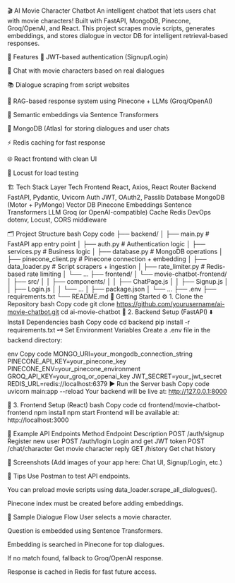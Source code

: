 🎬 AI Movie Character Chatbot
An intelligent chatbot that lets users chat with movie characters! Built with FastAPI, MongoDB, Pinecone, Groq/OpenAI, and React. This project scrapes movie scripts, generates embeddings, and stores dialogue in vector DB for intelligent retrieval-based responses.

📌 Features
🔐 JWT-based authentication (Signup/Login)

💬 Chat with movie characters based on real dialogues

📚 Dialogue scraping from script websites

🧠 RAG-based response system using Pinecone + LLMs (Groq/OpenAI)

🧠 Semantic embeddings via Sentence Transformers

💾 MongoDB (Atlas) for storing dialogues and user chats

⚡ Redis caching for fast response

🌐 React frontend with clean UI

🧪 Locust for load testing

🏗️ Tech Stack
Layer	Tech
Frontend	React, Axios, React Router
Backend	FastAPI, Pydantic, Uvicorn
Auth	JWT, OAuth2, Passlib
Database	MongoDB (Motor + PyMongo)
Vector DB	Pinecone
Embeddings	Sentence Transformers
LLM	Groq (or OpenAI-compatible)
Cache	Redis
DevOps	dotenv, Locust, CORS middleware

🗂️ Project Structure
bash
Copy code
├── backend/
│   ├── main.py               # FastAPI app entry point
│   ├── auth.py               # Authentication logic
│   ├── services.py           # Business logic
│   ├── database.py           # MongoDB operations
│   ├── pinecone_client.py    # Pinecone connection + embedding
│   ├── data_loader.py        # Script scrapers + ingestion
│   ├── rate_limiter.py       # Redis-based rate limiting
│   └── ...
├── frontend/
│   └── movie-chatbot-frontend/
│       ├── src/
│       │   ├── components/
│       │   ├── ChatPage.js
│       │   ├── Signup.js
│       │   ├── Login.js
│       │   └── ...
│       ├── package.json
│       └── ...
├── .env
├── requirements.txt
└── README.md
🚀 Getting Started
⚙️ 1. Clone the Repository
bash
Copy code
git clone https://github.com/yourusername/ai-movie-chatbot.git
cd ai-movie-chatbot
🧠 2. Backend Setup (FastAPI)
⬇️ Install Dependencies
bash
Copy code
cd backend
pip install -r requirements.txt
🗝️ Set Environment Variables
Create a .env file in the backend directory:

env
Copy code
MONGO_URI=your_mongodb_connection_string
PINECONE_API_KEY=your_pinecone_key
PINECONE_ENV=your_pinecone_environment
GROQ_API_KEY=your_groq_or_openai_key
JWT_SECRET=your_jwt_secret
REDIS_URL=redis://localhost:6379
▶️ Run the Server
bash
Copy code
uvicorn main:app --reload
Your backend will be live at: http://127.0.0.1:8000

🎨 3. Frontend Setup (React)
bash
Copy code
cd frontend/movie-chatbot-frontend
npm install
npm start
Frontend will be available at: http://localhost:3000

🧪 Example API Endpoints
Method	Endpoint	Description
POST	/auth/signup	Register new user
POST	/auth/login	Login and get JWT token
POST	/chat/character	Get movie character reply
GET	/history	Get chat history

📸 Screenshots
(Add images of your app here: Chat UI, Signup/Login, etc.)

📌 Tips
Use Postman to test API endpoints.

You can preload movie scripts using data_loader.scrape_all_dialogues().

Pinecone index must be created before adding embeddings.

🧠 Sample Dialogue Flow
User selects a movie character.

Question is embedded using Sentence Transformers.

Embedding is searched in Pinecone for top dialogues.

If no match found, fallback to Groq/OpenAI response.

Response is cached in Redis for fast future access.

